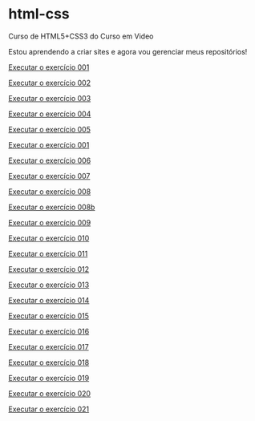 # html-css
 Curso de HTML5+CSS3 do Curso em Video

Estou aprendendo a criar sites e agora vou gerenciar meus repositórios!


<a href='https://gabrielfcl.github.io/html-css/exercicios/ex001/index.html'>Executar o exercício 001</a>

<a href='https://gabrielfcl.github.io/html-css/exercicios/ex002/index.html'>Executar o exercício 002</a>

<a href='https://gabrielfcl.github.io/html-css/exercicios/ex003/index.html'>Executar o exercício 003</a>

<a href='https://gabrielfcl.github.io/html-css/exercicios/ex004/index.html'>Executar o exercício 004</a>

<a href='https://gabrielfcl.github.io/html-css/exercicios/ex005/index.html'>Executar o exercício 005</a>

<a href='https://gabrielfcl.github.io/html-css/exercicios/ex001/index.html'>Executar o exercício 001</a>

<a href='https://gabrielfcl.github.io/html-css/exercicios/ex006/index.html'>Executar o exercício 006</a>

<a href='https://gabrielfcl.github.io/html-css/exercicios/ex007/index.html'>Executar o exercício 007</a>

<a href='https://gabrielfcl.github.io/html-css/exercicios/ex008/index.html'>Executar o exercício 008</a>

<a href='https://gabrielfcl.github.io/html-css/exercicios/ex008b/index.html'>Executar o exercício 008b</a>

<a href='https://gabrielfcl.github.io/html-css/exercicios/ex009/index.html'>Executar o exercício 009</a>

<a href='https://gabrielfcl.github.io/html-css/exercicios/ex010/index.html'>Executar o exercício 010</a>

<a href='https://gabrielfcl.github.io/html-css/exercicios/ex011/index.html'>Executar o exercício 011</a>

<a href='https://gabrielfcl.github.io/html-css/exercicios/ex012/index.html'>Executar o exercício 012</a>

<a href='https://gabrielfcl.github.io/html-css/exercicios/ex013/index.html'>Executar o exercício 013</a>

<a href='https://gabrielfcl.github.io/html-css/exercicios/ex014/index.html'>Executar o exercício 014</a>

<a href='https://gabrielfcl.github.io/html-css/exercicios/ex015/index.html'>Executar o exercício 015</a>

<a href='https://gabrielfcl.github.io/html-css/exercicios/ex016/index.html'>Executar o exercício 016</a>

<a href='https://gabrielfcl.github.io/html-css/exercicios/ex017/index.html'>Executar o exercício 017</a>

<a href='https://gabrielfcl.github.io/html-css/exercicios/ex018/index.html'>Executar o exercício 018</a>

<a href='https://gabrielfcl.github.io/html-css/exercicios/ex019/index.html'>Executar o exercício 019</a>

<a href='https://gabrielfcl.github.io/html-css/exercicios/ex020/index.html'>Executar o exercício 020</a>

<a href='https://gabrielfcl.github.io/html-css/exercicios/ex021/index.html'>Executar o exercício 021</a>




